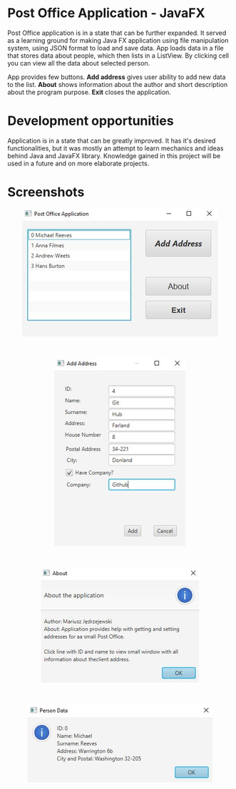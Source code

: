 # Post Office Application - JavaFX

Post Office application is in a state that can be further expanded. It served as a learning ground for making Java FX application using file manipulation system, using JSON format to load and save data. App loads data in a file that stores data about people, which then lists in a ListView. By clicking cell you can view all the data about selected person.

App provides few buttons.
<b>Add address</b> gives user ability to add new data to the list.
<b>About</b> shows information about the author and short description about the program purpose.
<b>Exit</b> closes the application.

# Development opportunities

Application is in a state that can be greatly improved. It has it's desired functionalities, but it was mostly an attempt to learn mechanics and ideas behind Java and JavaFX library. Knowledge gained in this project will be used in a future and on more elaborate projects.

# Screenshots

<p align="center">
    <img src="https://github.com/Hajcik/JavaFXPostOffice/blob/main/img/image1.JPG">
</p>
<br>

<p align="center">
    <img src="https://github.com/Hajcik/JavaFXPostOffice/blob/main/img/image2.JPG">
</p>
<br>

<p align="center">
    <img src="https://github.com/Hajcik/JavaFXPostOffice/blob/main/img/image3.JPG">
</p>
<br>

<p align="center">
    <img src="https://github.com/Hajcik/JavaFXPostOffice/blob/main/img/image4.JPG">
</p>


 
